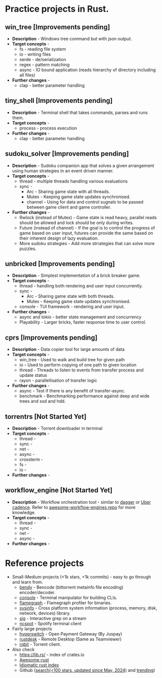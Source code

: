 # Practice projects in Rust.
## win_tree [Improvements pending]
- **Description** - Windows tree command but with json output.
- **Target concepts** -
  - fs - reading file system
  - io - writing files
  - serde - de/serialization
  - regex - pattern matching
  - async - IO bound application (reads hierarchy of directory including all files)
- **Further changes** -
  - clap - better parameter handling

## tiny_shell [Improvements pending]
- **Description** - Terminal shell that takes commands, parses and runs them.
- **Target concepts** -
  - process - process execution
- **Further changes** -
  - clap - better parameter handling

## sudoku_solver [Improvements pending]
- **Description** - Sudoku companion app that solves a given arrangement using human strategies in an event driven manner.
- **Target concepts** -
  - thread - multiple threads handling various evaluations
  - sync -
    - Arc - Sharing game state with all threads. 
    - Mutex - Keeping game state updates synchronised. 
    - channel - Using for data and control sugnals to be passed between game client and game controller. 
- **Further changes** -
  - Rwlock (instead of Mutex) - Game state is read heavy, parallel reads should be allowed and lock should be only during writes.
  - Future (instead of channel) - If the goal is to control the progress of game based on user input, futures can provide the same based on their inherent design of lazy evaluation.
  - More sudoku strategies - Add more strrategies that can solve more puzzles.

## unbricked [Improvements pending]
- **Description** - Simplest implementation of a brick breaker game.
- **Target concepts** -
  - thread - handling both rendering and user input concurrently.
  - sync -
    - Arc - Sharing game state with both threads. 
    - Mutex - Keeping game state updates synchronised.
  - console - TUI framework - rendering and user input.
- **Further changes** -
  - async and tokio - better state management and concurrency
  - Playability - Larger bricks, faster response time to user control.

## cprs [Improvements pending]
- **Description** - Data copier tool for large amounts of data
- **Target concepts** -
  - win_tree - Used to walk and build tree for given path
  - io - Used to perform copying of one path to given location
  - thread - Threads to listen to events from transfer process and update status
  - rayon - parallellisation of transfer logic
- **Further changes** -
  - async - Test if there is any benefit of transfer-async.
  - benchmark - Benchmarking performance against deep and wide trees and ssd and hdd.

## torrentrs [Not Started Yet]
- **Description** - Torrent downloader in terminal
- **Target concepts** -
  - thread -
  - sync -
  - net -
  - async -
  - crossterm -
  - fs -
  - io -
- **Further changes** -

## workflow_engine [Not Started Yet]
- **Description** - Workflow orchestration tool - similar to [dagger](https://github.com/wayfair-incubator/dagger) or [Uber cadence](https://github.com/uber/cadence/tree/master). Refer to [awesome-workflow-engines repo](https://github.com/meirwah/awesome-workflow-engines) for more knowledge.
- **Target concepts** -
  - thread -
  - sync -
  - net -
  - async -
- **Further changes** -

# Reference projects
- Small-Medium projects (<1k stars, <1k commits) - easy to go through and learn from.
  - [bendy](https://github.com/P3KI/bendy) - Bencode (bittorrent metainfo file encoding) encoder/decoder.
  - [console](https://github.com/console-rs/console) - Terminal manipulator for building CLIs.
  - [flamegraph](https://github.com/flamegraph-rs/flamegraph) - Flamegraph profiler for binaries.
  - [sysinfo](https://github.com/GuillaumeGomez/sysinfo) - Cross platform system information (process, memory, disk, network, devices) library.
  - [sig](https://github.com/ynqa/sig/tree/main) - Interactive grep on a stream
  - [ncspot](https://github.com/hrkfdn/ncspot) - Spotify terminal client
- Fairly large projects
  - [hyperswitch](https://github.com/juspay/hyperswitch) - Open Payment Gateway (By Juspay)
  - [rustdesk](https://github.com/rustdesk/rustdesk) - Remote Desktop (Same as Teamviewer)
  - [rqbit](https://github.com/ikatson/rqbit) - Torrent client.
- Also check
  - https://lib.rs/ - index of crates.io
  - [Awesome-rust](https://github.com/rust-unofficial/awesome-rust)
  - [Idiomatic rust index](https://github.com/mre/idiomatic-rust)
  - Github ([search(<100 stars, updated since May, 2024)](https://github.com/search?q=stars%3A%3C100+pushed%3A%3E2024-05-01+language%3ARust&type=Repositories&ref=advsearch&l=Rust&l=) and [trending](https://github.com/trending/rust?since=daily))
